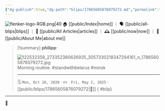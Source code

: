 ```yaml
---
{"dg-publish":true,"dg-path":"blips/17865605876079272.md","permalink":"/blips/17865605876079272/","title":"philipp on instagram @ 2020-10-26","created":"2020-10-26T07:37:00","updated":"2025-05-02T17:43:07"}
---
```



<div class="transclusion internal-embed is-loaded"><div class="markdown-embed">




![flenker-logo-RGB.png|40](/img/user/attachments/flenker-logo-RGB.png)
🏠 [[public/Index\|home]]  ⋮ 🗣️ [[public/all-blips\|blips]] ⋮  📝 [[public/All Articles\|articles]]  ⋮ 🕰️ [[public/now\|now]] ⋮ 🪪 [[public/About Me\|about me]]


</div></div>


> [!summary] **philipp**:
>
> ![122532358_273352380626935_3057330218347294161_n_17865605876079272.jpg](/img/user/attachments/122532358_273352380626935_3057330218347294161_n_17865605876079272.jpg)
> Morning routine. #standwithbelarus #minsk
> - - -
>
> 🗓️ <code>Mon, Oct 26, 2020</code>  · ✏️ <code> Fri, May 2, 2025</code>  · [[public/blips/17865605876079272\|🔗]]
{ #blip}


- - -

 👾
